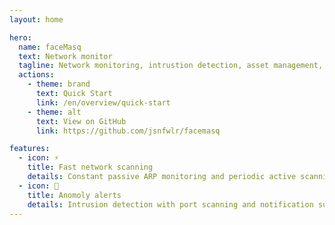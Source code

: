 ```yaml
---
layout: home

hero:
  name: faceMasq
  text: Network monitor
  tagline: Network monitoring, intrustion detection, asset management, and DNS/DHCP configuration management.
  actions:
    - theme: brand
      text: Quick Start
      link: /en/overview/quick-start
    - theme: alt
      text: View on GitHub
      link: https://github.com/jsnfwlr/facemasq

features:
  - icon: ⚡️
    title: Fast network scanning
    details: Constant passive ARP monitoring and periodic active scanning
  - icon: 🩻
    title: Anomoly alerts
    details: Intrusion detection with port scanning and notification support
---
```


